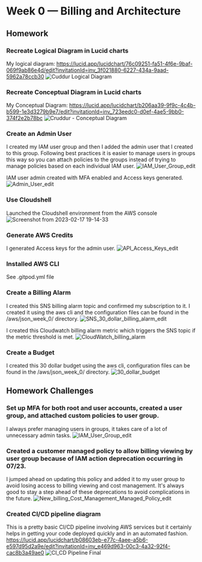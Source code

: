 # Week 0 — Billing and Architecture

## Homework

### Recreate Logical Diagram in Lucid charts
My logical diagram:
https://lucid.app/lucidchart/76c09251-fa51-4f6e-9baf-069f9ab86e4d/edit?invitationId=inv_3f021880-6227-434a-9aad-5962a78ccb30
![Cuddur Logical Diagram](https://user-images.githubusercontent.com/20709997/219713675-a295895f-3400-4f1b-b806-33a9ee0d59d9.png)

### Recreate Conceptual Diagram in Lucid charts
My Conceptual Diagram:
https://lucid.app/lucidchart/b206aa39-9f9c-4c4b-b599-1e3d3279b9e7/edit?invitationId=inv_723eedc0-d0ef-4ae5-9bb0-374f2e2b78bc
![Cruddur - Conceptual Diagram](https://user-images.githubusercontent.com/20709997/219714203-2da290af-67ba-40b6-8b17-1323da5da0bb.png)

### Create an Admin User
I created my IAM user group and then I added the admin user that I created to this group. Following best practices it is easier to manage users in groups this way so you can attach policies to the groups instead of trying to manage policies based on each individual IAM user.
![IAM_User_Group_edit](https://user-images.githubusercontent.com/20709997/219729139-a6b75cb5-f8ea-409a-a183-a85d00e2b3a9.png)

IAM user admin created with MFA enabled and Access keys generated.
![Admin_User_edit](https://user-images.githubusercontent.com/20709997/219726604-e7ec074e-b3e9-4b03-8f49-91229800755d.png)

### Use Cloudshell
Launched the Cloudshell environment from the AWS console
![Screenshot from 2023-02-17 19-14-33](https://user-images.githubusercontent.com/20709997/219821100-4520aa25-bcf2-4f12-8363-97765f4827f4.png)

### Generate AWS Credits
I generated Access keys for the admin user.
![API_Access_Keys_edit](https://user-images.githubusercontent.com/20709997/219720758-0f5eb24b-e5fb-43c2-9076-7fd8ef3d7188.png)

### Installed AWS CLI
See .gitpod.yml file

### Create a Billing Alarm
I created this SNS billing alarm topic and confirmed my subscription to it. I created it using the aws cli and the configuration files can be found in the /aws/json_week_0/ directory.
![SNS_30_dollar_billing_alarm_edit](https://user-images.githubusercontent.com/20709997/219724908-2cf4c68a-4246-4439-b627-fd860acfb5e1.png)

I created this Cloudwatch billing alarm metric which triggers the SNS topic if the metric threshold is met.
![CloudWatch_billing_alarm](https://user-images.githubusercontent.com/20709997/219821431-94e52f41-897b-4f10-afe1-24a83c9bc77a.png)

### Create a Budget
I created this 30 dollar budget using the aws cli, configuration files can be found in the /aws/json_week_0/ directory.
![30_dollar_budget](https://user-images.githubusercontent.com/20709997/219734499-cb8ef77b-ee06-460a-b15b-8ddfe764d810.png)

## Homework Challenges

### Set up MFA for both root and user accounts, created a user group, and attached custom policies to user group.
I always prefer managing users in groups, it takes care of a lot of unnecessary admin tasks.
![IAM_User_Group_edit](https://user-images.githubusercontent.com/20709997/219729139-a6b75cb5-f8ea-409a-a183-a85d00e2b3a9.png)

### Created a customer managed policy to allow billing viewing by user group because of IAM action deprecation occurring in 07/23.
I jumped ahead on updating this policy and added it to my user group to avoid losing access to billing viewing and cost management. It's always good to stay a step ahead of these deprecations to avoid complications in the future.
![New_billing_Cost_Management_Managed_Policy_edit](https://user-images.githubusercontent.com/20709997/219820183-4365eee6-c380-4804-9345-df645d601626.png)

### Created CI/CD pipeline diagram
This is a pretty basic CI/CD pipeline involving AWS services but it certainly helps in getting your code deployed quickly and in an automated fashion.
https://lucid.app/lucidchart/b08603eb-e77c-4aee-a5b6-e597d95d2a9e/edit?invitationId=inv_e469d963-00c3-4a32-92f4-cac8b3a49ae0
![CI_CD Pipeline Final](https://user-images.githubusercontent.com/20709997/219820049-2b252951-5e2c-4a10-8a4d-f0c4332b8c6f.png)


